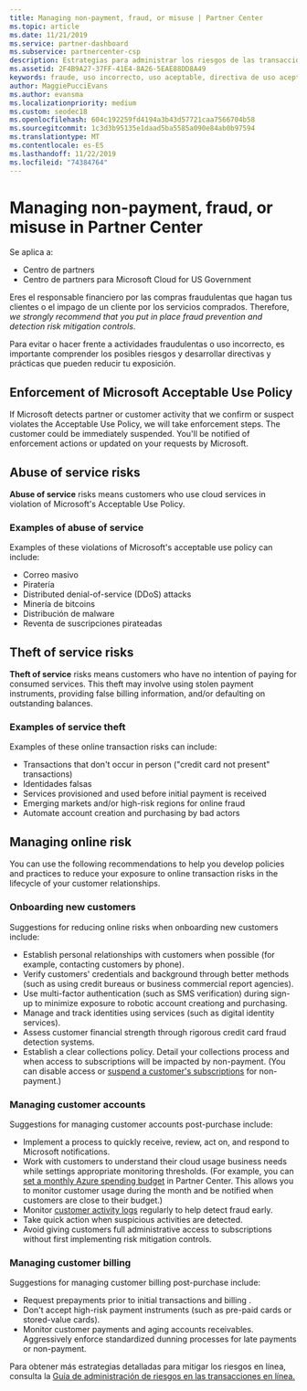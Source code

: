 ```yaml
---
title: Managing non-payment, fraud, or misuse | Partner Center
ms.topic: article
ms.date: 11/21/2019
ms.service: partner-dashboard
ms.subservice: partnercenter-csp
description: Estrategias para administrar los riesgos de las transacciones en línea, incluyendo el impago del cliente de artículos y servicios y las actividades fraudulentas o uso incorrecto.
ms.assetid: 2F4B9A27-37FF-41E4-8A26-5EAE88DD8A49
keywords: fraude, uso incorrecto, uso aceptable, directiva de uso aceptable, impago, el cliente no pagará la factura, riesgo en línea, robo de servicio, uso incorrecto de servicio, suspender una suscripción,
author: MaggiePucciEvans
ms.author: evansma
ms.localizationpriority: medium
ms.custom: seodec18
ms.openlocfilehash: 604c192259fd4194a3b43d57721caa7566704b58
ms.sourcegitcommit: 1c3d3b95135e1daad5ba5585a090e84ab0b97594
ms.translationtype: MT
ms.contentlocale: es-ES
ms.lasthandoff: 11/22/2019
ms.locfileid: "74384764"
---
```

# <a name="managing-non-payment-fraud-or-misuse-in-partner-center"></a>Managing non-payment, fraud, or misuse in Partner Center

Se aplica a:

- Centro de partners
- Centro de partners para Microsoft Cloud for US Government

Eres el responsable financiero por las compras fraudulentas que hagan tus clientes o el impago de un cliente por los servicios comprados. Therefore, *we strongly recommend that you put in place fraud prevention and detection risk mitigation controls*.

Para evitar o hacer frente a actividades fraudulentas o uso incorrecto, es importante comprender los posibles riesgos y desarrollar directivas y prácticas que pueden reducir tu exposición.

## <a name="enforcement-of-microsoft-acceptable-use-policy"></a>Enforcement of Microsoft Acceptable Use Policy

If Microsoft detects partner or customer activity that we confirm or suspect violates the Acceptable Use Policy, we will take enforcement steps. The customer could be immediately suspended. You'll be notified of enforcement actions or updated on your requests by Microsoft.

## <a name="abuse-of-service-risks"></a>Abuse of service risks

**Abuse of service** risks means customers who use cloud services in violation of Microsoft's Acceptable Use Policy.

### <a name="examples-of-abuse-of-service"></a>Examples of abuse of service

Examples of these violations of Microsoft's acceptable use policy can include:

- Correo masivo
- Piratería
- Distributed denial-of-service (DDoS) attacks
- Minería de bitcoins
- Distribución de malware
- Reventa de suscripciones pirateadas

## <a name="theft-of-service-risks"></a>Theft of service risks

**Theft of service** risks means customers who have no intention of paying for consumed services. This theft may involve using stolen payment instruments, providing false billing information, and/or defaulting on outstanding balances.

### <a name="examples-of-service-theft"></a>Examples of service theft

Examples of these online transaction risks can include:

- Transactions that don't occur in person ("credit card not present" transactions)
- Identidades falsas
- Services provisioned and used before initial payment is received
- Emerging markets and/or high-risk regions for online fraud
- Automate account creation and purchasing by bad actors

## <a name="managing-online-risk"></a>Managing online risk

You can use the following recommendations to help you develop policies and practices to reduce your exposure to online transaction risks in the lifecycle of your customer relationships.

### <a name="onboarding-new-customers"></a>Onboarding new customers

Suggestions for reducing online risks when onboarding new customers include:

- Establish personal relationships with customers when possible (for example, contacting customers by phone).
- Verify customers' credentials and background through better methods (such as using credit bureaus or business commercial report agencies).
- Use multi-factor authentication (such as SMS verification) during sign-up to minimize exposure to robotic account creationg and purchasing.
- Manage and track identities using services (such as digital identity services).
- Assess customer financial strength through rigorous credit card fraud detection systems.
- Establish a clear collections policy. Detail your collections process and when access to subscriptions will be impacted by non-payment. (You can disable access or [suspend a customer's subscriptions](suspend-a-subscription.md) for non-payment.)

### <a name="managing-customer-accounts"></a>Managing customer accounts

Suggestions for managing customer accounts post-purchase include:

- Implement a process to quickly receive, review, act on, and respond to Microsoft notifications.
- Work with customers to understand their cloud usage business needs while settings appropriate monitoring thresholds. (For example, you can [set a monthly Azure spending budget](set-an-azure-spending-budget-for-your-customers.md) in Partner Center. This allows you to monitor customer usage during the month and be notified when customers are close to their budget.)
- Monitor [customer activity logs](activity-logs.md) regularly to help detect fraud early.
- Take quick action when suspicious activities are detected.
- Avoid giving customers full administrative access to subscriptions without first implementing risk mitigation controls.

### <a name="managing-customer-billing"></a>Managing customer billing

Suggestions for managing customer billing post-purchase include:

- Request prepayments prior to initial transactions and billing .
- Don't accept high-risk payment instruments (such as pre-paid cards or stored-value cards).
- Monitor customer payments and aging accounts receivables. Aggressively enforce standardized dunning processes for late payments or non-payment.

Para obtener más estrategias detalladas para mitigar los riesgos en línea, consulta la [Guía de administración de riesgos en las transacciones en línea.](https://assets.windowsphone.com/7d885238-e13b-4f10-a682-3d5adacd2859/CSP-PartnerRiskGuide-APSFinal_InvariantCulture_Default.zip)

